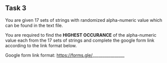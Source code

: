 ## Task 3
You are given 17 sets of strings with randomized alpha-numeric value which can be found in the text file.

You are required to find the **HIGHEST OCCURANCE** of the alpha-numeric value each from the 17 sets of strings and complete the google form link according to the link format below.

Google form link format: https://forms.gle/________________
